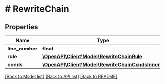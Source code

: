 # # RewriteChain

## Properties

Name | Type | Description | Notes
------------ | ------------- | ------------- | -------------
**line_number** | **float** |  |
**rule** | [**\OpenAPI\Client\Model\RewriteChainRule**](RewriteChainRule.md) |  |
**conds** | [**\OpenAPI\Client\Model\RewriteChainCondsInner[]**](RewriteChainCondsInner.md) |  |

[[Back to Model list]](../../README.md#models) [[Back to API list]](../../README.md#endpoints) [[Back to README]](../../README.md)
